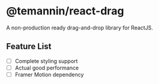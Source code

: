 # @temannin/react-drag

A non-production ready drag-and-drop library for ReactJS.

## Feature List

- [ ] Complete styling support
- [ ] Actual good performance
- [ ] Framer Motion dependency
